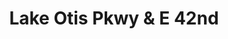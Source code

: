 ---
layout: base
permalink: locations/{{ Alaska | slug }}/{{ Anchorage | slug }}/{{ Lake Otis Pkwy & E 42nd | punc | slug }}/
tags: locations
title: Lake Otis Pkwy & E 42nd
---